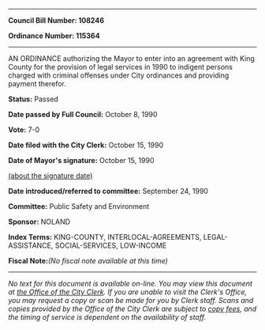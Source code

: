 

********

**Council Bill Number: 108246**
   
**Ordinance Number: 115364**
********

 AN ORDINANCE authorizing the Mayor to enter into an agreement with King County for the provision of legal services in 1990 to indigent persons charged with criminal offenses under City ordinances and providing payment therefor.

**Status:** Passed
   
**Date passed by Full Council:** October 8, 1990
   
**Vote:** 7-0
   
**Date filed with the City Clerk:** October 15, 1990
   
**Date of Mayor's signature:** October 15, 1990
   
[(about the signature date)](/~public/approvaldate.htm)
   
   
   
**Date introduced/referred to committee:** September 24, 1990
   
**Committee:** Public Safety and Environment
   
**Sponsor:** NOLAND
   
   
**Index Terms:** KING-COUNTY, INTERLOCAL-AGREEMENTS, LEGAL-ASSISTANCE, SOCIAL-SERVICES, LOW-INCOME

**Fiscal Note:**_(No fiscal note available at this time)_
********

_No text for this document is available on-line. You may view this document at [the Office of the City Clerk](http://www.seattle.gov/leg/clerk/contactUs.htm). If you are unable to visit the Clerk's Office, you may request a copy or scan be made for you by Clerk staff. Scans and copies provided by the Office of the City Clerk are subject to [copy fees](http://clerk.seattle.gov/~public/clerkfees.htm), and the timing of service is dependent on the availability of staff._

